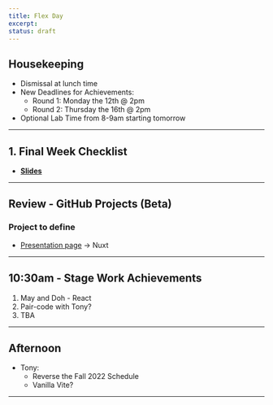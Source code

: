 ```yaml
---
title: Flex Day
excerpt: 
status: draft
---
```


## Housekeeping
- Dismissal at lunch time
- New Deadlines for Achievements:
    - Round 1: Monday the 12th @ 2pm
    - Round 2: Thursday the 16th @ 2pm
- Optional Lab Time from 8-9am starting tomorrow

---

## 1. Final Week Checklist
- **[Slides](https://sait-wbdv.github.io/slides/w23/cpnt-265/finals-checklist.html)**

---

## Review - GitHub Projects (Beta)
### Project to define
- [Presentation page](https://sait-wbdv.github.io/) -> Nuxt

---

## 10:30am - Stage Work Achievements
1. May and Doh - React
2. Pair-code with Tony?
3. TBA

---

## Afternoon
- Tony: 
    - Reverse the Fall 2022 Schedule
    - Vanilla Vite?

---